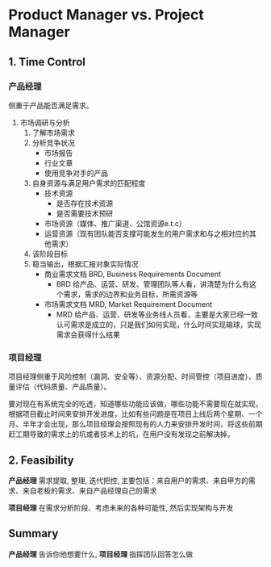 # Product Manager vs. Project Manager

## 1. Time Control

### 产品经理

侧重于产品能否满足需求。

1. 市场调研与分析
    1. 了解市场需求
    2. 分析竞争状况
        - 市场报告
        - 行业文章
        - 使用竞争对手的产品
    3. 自身资源与满足用户需求的匹配程度
        - 技术资源
            - 是否存在技术资源
            - 是否需要技术预研
        - 市场资源（媒体、推广渠道、公馆资源e.t.c）
        - 运营资源（现有团队能否支撑可能发生的用户需求和与之相对应的其他需求）
    4. 该阶段目标
    5. 稳当输出，根据汇报对象实际情况
        - 商业需求文档 BRD, Business Requirements Document
            - BRD 给产品、运营、研发、管理团队等人看，讲清楚为什么有这个需求，需求的边界和业务目标，所需资源等
        - 市场需求文档 MRD, Market Requirement Document
            - MRD 给产品、运营、研发等业务线人员看，主要是大家已经一致认可需求是成立的，只是我们如何实现，什么时间实现输球，实现需求会获得什么结果

### 项目经理

项目经理侧重于风险控制（漏洞、安全等）、资源分配、时间管控（项目进度）、质量评估（代码质量、产品质量）。

要对现在有系统完全的吃透，知道哪些功能应该做，哪些功能不需要现在就实现，根据项目截止时间来安排开发进度，比如有些问题是在项目上线后两个星期、一个月、半年才会出现，那么项目经理会按照现有的人力来安排开发时间，将这些前期赶工期导致的需求上的坑或者技术上的坑，在用户没有发现之前解决掉。

## 2. Feasibility

**产品经理** 需求提取, 整理, 迭代把控, 主要包括：来自用户的需求、来自甲方的需求、来自老板的需求、来自产品经理自己的需求

**项目经理** 在需求分析阶段、考虑未来的各种可能性, 然后实现架构与开发

## Summary

**产品经理** 告诉你他想要什么, **项目经理** 指挥团队回答怎么做